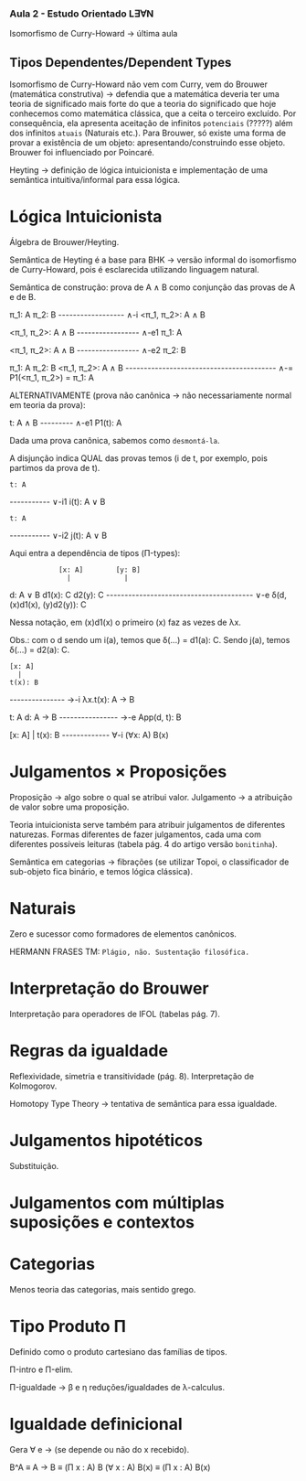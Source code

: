 ### Aula 2 - Estudo Orientado L∃∀N

Isomorfismo de Curry-Howard → última aula

## Tipos Dependentes/Dependent Types

Isomorfismo de Curry-Howard não vem com Curry, vem do Brouwer (matemática construtiva) → defendia que a matemática deveria ter uma teoria de significado mais forte do que a teoria do significado que hoje conhecemos como matemática clássica, que a ceita o terceiro excluído. Por consequência, ela apresenta aceitação de infinitos ``potenciais`` (?????) além dos infinitos ``atuais`` (Naturais etc.). Para Brouwer, só existe uma forma de provar a existência de um objeto: apresentando/construindo esse objeto. Brouwer foi influenciado por Poincaré.

Heyting → definição de lógica intuicionista e implementação de uma semântica intuitiva/informal para essa lógica.

# Lógica Intuicionista

Álgebra de Brouwer/Heyting.

Semântica de Heyting é a base para BHK → versão informal do isomorfismo de  Curry-Howard, pois é esclarecida utilizando linguagem natural.

Semântica de construção: prova de A ∧ B como conjunção das provas de A e de B.

π_1: A      π_2: B
------------------ ∧-i
<π_1, π_2>: A ∧ B

<π_1, π_2>: A ∧ B
----------------- ∧-e1
    π_1: A

<π_1, π_2>: A ∧ B
----------------- ∧-e2
    π_2: B

π_1: A      π_2: B     <π_1, π_2>: A ∧ B
----------------------------------------- ∧-=
    P1(<π_1, π_2>) = π_1: A

ALTERNATIVAMENTE (prova não canônica → não necessariamente normal em teoria da prova):

t: A ∧ B
--------- ∧-e1
P1(t): A


Dada uma prova canônica, sabemos como ``desmontá-la``.

A disjunção indica QUAL das provas temos (i de t, por exemplo, pois partimos da prova de t).

    t: A
----------- ∨-i1
i(t): A ∨ B

    t: A
----------- ∨-i2
j(t): A ∨ B

Aqui entra a dependência de tipos (Π-types):

                [x: A]        [y: B]
                  |             |
d: A ∨ B       d1(x): C     d2(y): C
---------------------------------------- ∨-e
    δ(d, (x)d1(x), (y)d2(y)): C

Nessa notação, em (x)d1(x) o primeiro (x) faz as vezes de λx.

Obs.: com o d sendo um i(a), temos que δ(...) = d1(a): C. Sendo j(a), temos δ(...) = d2(a): C.

    [x: A]
      |
    t(x): B
--------------- →-i
λx.t(x): A → B


t: A    d: A → B
---------------- →-e
App(d, t): B

   [x: A]
      |
   t(x): B
------------- ∀-i
(∀x: A) B(x)

# Julgamentos × Proposições

Proposição → algo sobre o qual se atribui valor.
Julgamento → a atribuição de valor sobre uma proposição.

Teoria intuicionista serve também para atribuir julgamentos de diferentes naturezas. Formas diferentes de fazer julgamentos, cada uma com diferentes possíveis leituras (tabela pág. 4 do artigo versão ``bonitinha``).

Semântica em categorias → fibrações (se utilizar Topoi, o classificador de sub-objeto fica binário, e temos lógica clássica).

# Naturais

Zero e sucessor como formadores de elementos canônicos.

HERMANN FRASES TM: ``Plágio, não. Sustentação filosófica.``

# Interpretação do Brouwer

Interpretação para operadores de IFOL (tabelas pág. 7).

# Regras da igualdade

Reflexividade, simetria e transitividade (pág. 8). Interpretação de Kolmogorov.

Homotopy Type Theory → tentativa de semântica para essa igualdade.

# Julgamentos hipotéticos

Substituição.

# Julgamentos com múltiplas suposições e contextos

# Categorias

Menos teoria das categorias, mais sentido grego.

# Tipo Produto Π

Definido como o produto cartesiano das famílias de tipos.

Π-intro e Π-elim.

Π-igualdade → β e η reduções/igualdades de λ-calculus.

# Igualdade definicional

Gera ∀ e → (se depende ou não do x recebido).

B^A ≡ A → B ≡ (Π x : A) B
(∀ x : A) B(x) ≡ (Π x : A) B(x)